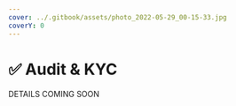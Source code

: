 ```yaml
---
cover: ../.gitbook/assets/photo_2022-05-29_00-15-33.jpg
coverY: 0
---
```


# ✅ Audit & KYC

DETAILS COMING SOON
